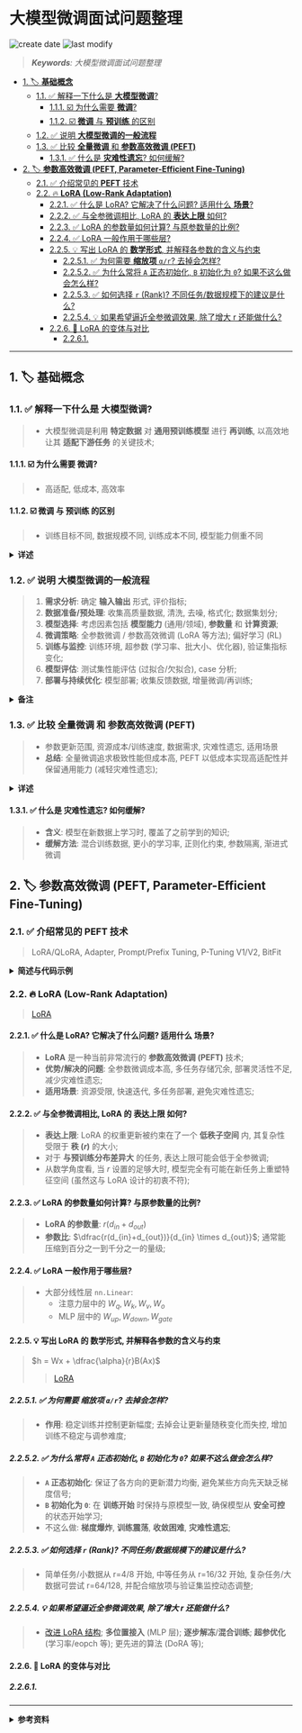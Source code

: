 大模型微调面试问题整理
===
<!--START_SECTION:badge-->
![create date](https://img.shields.io/static/v1?label=create%20date&message=2025-09-13&label_color=gray&color=lightsteelblue&style=flat-square)
![last modify](https://img.shields.io/static/v1?label=last%20modify&message=2025-09-16%2013%3A09%3A55&label_color=gray&color=thistle&style=flat-square)
<!--END_SECTION:badge-->
<!--info
date: 2025-09-13 16:23:17
toc_title: 面试问题整理
top: false
draft: false
hidden: true
section_number: true
level: -1
tag: [llm]
-->

<!--START_SECTION:keywords-->
> ***Keywords**: 大模型微调面试问题整理*
<!--END_SECTION:keywords-->

<!--START_SECTION:paper_title-->
<!--END_SECTION:paper_title-->

<!--START_SECTION:toc-->
- [1. 🏷️ **基础概念**](#1-️-基础概念)
    - [1.1. ✅ 解释一下什么是 **大模型微调**?](#11--解释一下什么是-大模型微调)
        - [1.1.1. ☑️ 为什么需要 **微调**?](#111-️-为什么需要-微调)
        - [1.1.2. ☑️ **微调** 与 **预训练** 的区别](#112-️-微调-与-预训练-的区别)
    - [1.2. ✅ 说明 **大模型微调的一般流程**](#12--说明-大模型微调的一般流程)
    - [1.3. ✅ 比较 **全量微调** 和 **参数高效微调 (PEFT)**](#13--比较-全量微调-和-参数高效微调-peft)
        - [1.3.1. ✅ 什么是 **灾难性遗忘**? 如何缓解?](#131--什么是-灾难性遗忘-如何缓解)
- [2. 🏷️ **参数高效微调 (PEFT, Parameter-Efficient Fine-Tuning)**](#2-️-参数高效微调-peft-parameter-efficient-fine-tuning)
    - [2.1. ✅ 介绍常见的 **PEFT** 技术](#21--介绍常见的-peft-技术)
    - [2.2. 🔥 **LoRA (Low-Rank Adaptation)**](#22--lora-low-rank-adaptation)
        - [2.2.1. ✅ 什么是 LoRA? 它解决了什么问题? 适用什么 **场景**?](#221--什么是-lora-它解决了什么问题-适用什么-场景)
        - [2.2.2. ✅ 与全参微调相比, LoRA 的 **表达上限** 如何?](#222--与全参微调相比-lora-的-表达上限-如何)
        - [2.2.3. ✅ LoRA 的参数量如何计算? 与原参数量的比例?](#223--lora-的参数量如何计算-与原参数量的比例)
        - [2.2.4. ✅ LoRA 一般作用于哪些层?](#224--lora-一般作用于哪些层)
        - [2.2.5. 💡 写出 LoRA 的 **数学形式**, 并解释各参数的含义与约束](#225--写出-lora-的-数学形式-并解释各参数的含义与约束)
            - [2.2.5.1. ✅ 为何需要 **缩放项** `α/r`? 去掉会怎样?](#2251--为何需要-缩放项-αr-去掉会怎样)
            - [2.2.5.2. ✅ 为什么常将 `A` 正态初始化, `B` 初始化为 `0`? 如果不这么做会怎么样?](#2252--为什么常将-a-正态初始化-b-初始化为-0-如果不这么做会怎么样)
            - [2.2.5.3. ✅ 如何选择 `r` (Rank)? 不同任务/数据规模下的建议是什么?](#2253--如何选择-r-rank-不同任务数据规模下的建议是什么)
            - [2.2.5.4. 💡 如果希望逼近全参微调效果, 除了增大 r 还能做什么?](#2254--如果希望逼近全参微调效果-除了增大-r-还能做什么)
        - [2.2.6. 🔖 LoRA 的变体与对比](#226--lora-的变体与对比)
            - [2.2.6.1.](#2261-)
<!--END_SECTION:toc-->

---

## 1. 🏷️ **基础概念**

### 1.1. ✅ 解释一下什么是 **大模型微调**?
> - 大模型微调是利用 **特定数据** 对 **通用预训练模型** 进行 **再训练**, 以高效地让其 **适配下游任务** 的关键技术;

#### 1.1.1. ☑️ 为什么需要 **微调**?
> - 高适配, 低成本, 高效率

#### 1.1.2. ☑️ **微调** 与 **预训练** 的区别
> - 训练目标不同, 数据规模不同, 训练成本不同, 模型能力侧重不同

<details><summary><b>详述</b></summary>

| 维度 | 预训练 | 微调 |
| --- | --- | --- |
| 训练目标不同 | 学习通用语言模式与知识表示, 构建广泛的基础能力 | 适配特定任务或领域, 提升在该场景下的性能 |
| 数据规模不同 | 使用大规模、跨领域的通用数据集 | 使用较小规模、领域相关或任务特定的数据集 |
| 训练成本不同 | 需要极高的计算资源与时间成本 | 在已有模型基础上进行, 成本显著降低 |
| 模型能力侧重不同 | 获得广泛的通用能力 | 强化特定任务能力, 可能牺牲部分通用性 |

</details>

### 1.2. ✅ 说明 **大模型微调的一般流程**
> 1. **需求分析**: 确定 **输入输出** 形式, 评价指标;
> 2. **数据准备/预处理**: 收集高质量数据, 清洗, 去噪, 格式化; 数据集划分;
> 3. **模型选择**: 考虑因素包括 **模型能力** (通用/领域), **参数量** 和 **计算资源**;
> 4. **微调策略**: 全参数微调 / 参数高效微调 (LoRA 等方法); 偏好学习 (RL)
> 5. **训练与监控**: 训练环境, 超参数 (学习率、批大小、优化器), 验证集指标变化;
> 6. **模型评估**: 测试集性能评估 (过拟合/欠拟合), case 分析;
> 7. **部署与持续优化**: 模型部署; 收集反馈数据, 增量微调/再训练;

<details><summary><b>备注</b></summary>

- 大模型把所有任务统一到了 **生成任务**, 因此确定 **输入输出形式** 比 **任务类型** 更重要;

</details>

### 1.3. ✅ 比较 **全量微调** 和 **参数高效微调 (PEFT)**
> - 参数更新范围, 资源成本/训练速度, 数据需求, 灾难性遗忘, 适用场景
> - **总结**: 全量微调追求极致性能但成本高, PEFT 以低成本实现高适配性并保留通用能力 (减轻灾难性遗忘);

<details><summary><b>详述</b></summary>

| 对比维度 | 全量微调 | 参数高效微调 (PEFT) |
|---|---|---|
| **参数更新范围** | **全部参数** | **少量新增或选定的参数** |
| **资源成本/训练速度** | 计算量与显存占用**高**, **训练慢** | 计算量与显存占用**低**, **训练快** |
| **数据需求** | 需要**大规模数据**以避免过拟合 | 对数据量要求相对较低 |
| **灾难性遗忘** | **严重** | **较轻** |
| **适用场景** | **资源充足**, 追求极致性能 | **资源有限**, 多任务部署或快速迭代 |

</details>

#### 1.3.1. ✅ 什么是 **灾难性遗忘**? 如何缓解?
> - **含义**: 模型在新数据上学习时, 覆盖了之前学到的知识;  
> - **缓解方法**: 混合训练数据, 更小的学习率, 正则化约束, 参数隔离, 渐进式微调


## 2. 🏷️ **参数高效微调 (PEFT, Parameter-Efficient Fine-Tuning)**

### 2.1. ✅ 介绍常见的 **PEFT** 技术
> LoRA/QLoRA, Adapter, Prompt/Prefix Tuning, P-Tuning V1/V2, BitFit

<details><summary><b>简述与代码示例</b></summary>



</details>

### 2.2. 🔥 **LoRA (Low-Rank Adaptation)**
> [LoRA](./LoRA.md)

#### 2.2.1. ✅ 什么是 LoRA? 它解决了什么问题? 适用什么 **场景**?
> - **LoRA** 是一种当前非常流行的 **参数高效微调 (PEFT)** 技术;  
> - **优势/解决的问题**: 全参数微调成本高, 多任务存储冗余, 部署灵活性不足, 减少灾难性遗忘;
> - **适用场景**: 资源受限, 快速迭代, 多任务部署, 避免灾难性遗忘;

#### 2.2.2. ✅ 与全参微调相比, LoRA 的 **表达上限** 如何?
> - **表达上限**: LoRA 的权重更新被约束在了一个 **低秩子空间** 内, 其复杂性受限于 **秩 ($r$)** 的大小;
> - 对于 **与预训练分布差异大** 的任务, 表达上限可能会低于全参微调;
> - 从数学角度看, 当 $r$ 设置的足够大时, 模型完全有可能在新任务上重塑特征空间 (虽然这与 LoRA 设计的初衷不符);

#### 2.2.3. ✅ LoRA 的参数量如何计算? 与原参数量的比例?
> - **LoRA 的参数量**: $r(d_{in}+d_{out})$
> - **参数比**: $\dfrac{r(d_{in}+d_{out})}{d_{in} \times d_{out}}$; 通常能压缩到百分之一到千分之一的量级;

#### 2.2.4. ✅ LoRA 一般作用于哪些层?
> - 大部分线性层 `nn.Linear`:
>   - 注意力层中的 $W_q, W_k, W_v, W_o$
>   - MLP 层中的 $W_{up}, W_{down}, W_{gate}$

#### 2.2.5. 💡 写出 LoRA 的 **数学形式**, 并解释各参数的含义与约束
> $h = Wx + \dfrac{\alpha}{r}B(Ax)$
>> [LoRA](./LoRA.md#基础概念)

##### 2.2.5.1. ✅ 为何需要 **缩放项** `α/r`? 去掉会怎样?
> - **作用**: 稳定训练并控制更新幅度; 去掉会让更新量随秩变化而失控, 增加训练不稳定与调参难度;

##### 2.2.5.2. ✅ 为什么常将 `A` 正态初始化, `B` 初始化为 `0`? 如果不这么做会怎么样?
> - **`A` 正态初始化**: 保证了各方向的更新潜力均衡, 避免某些方向先天缺乏梯度信号;
> - **`B` 初始化为 `0`**: 在 **训练开始** 时保持与原模型一致, 确保模型从 **安全可控** 的状态开始学习;
> - 不这么做: **梯度爆炸**, **训练震荡**, **收敛困难**, **灾难性遗忘**;

##### 2.2.5.3. ✅ 如何选择 `r` (Rank)? 不同任务/数据规模下的建议是什么?
> - 简单任务/小数据从 r=4/8 开始, 中等任务从 r=16/32 开始, 复杂任务/大数据可尝试 r=64/128, 并配合缩放项与验证集监控动态调整;

##### 2.2.5.4. 💡 如果希望逼近全参微调效果, 除了增大 r 还能做什么?
> - [改进 LoRA 结构](./LoRA.md#结构改进); **多位置接入** (MLP 层); **逐步解冻**/**混合训练**; **超参优化**(学习率/eopch 等); 更先进的算法 (DoRA 等);

#### 2.2.6. 🔖 LoRA 的变体与对比

##### 2.2.6.1. 

---

<details><summary><b>参考资料</b></summary>

<!-- omit in toc -->
<!-- ## 📍 参考资料 -->
- [大模型微调模拟面试 - DeepSeek](https://chat.deepseek.com/a/chat/s/7342a1fe-2d3f-487f-aa41-bec5af706268)
- [大模型微调模拟面试 - Copilot](https://copilot.microsoft.com/chats/BmUFVXkQA5qt96LBUEpJK)

</details>
